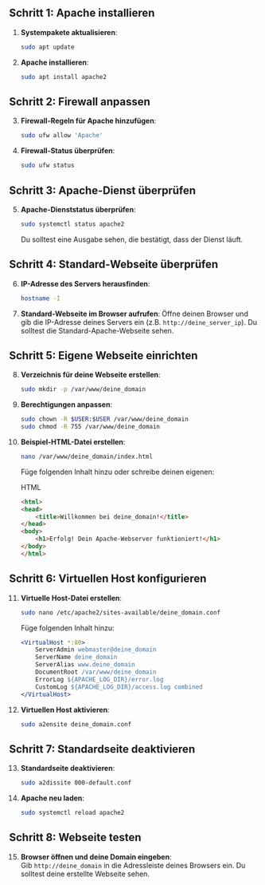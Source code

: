 ## Schritt 1: Apache installieren

1. **Systempakete aktualisieren**:
    
    ```bash
    sudo apt update
    ```
    
2. **Apache installieren**:
    
    ```bash
    sudo apt install apache2
    ```
    

## Schritt 2: Firewall anpassen

3. **Firewall-Regeln für Apache hinzufügen**:
    
    ```bash
    sudo ufw allow 'Apache'
    ```
    
4. **Firewall-Status überprüfen**:
    
    ```bash
    sudo ufw status
    ```
    

## Schritt 3: Apache-Dienst überprüfen

5. **Apache-Dienststatus überprüfen**:
    
    ```bash
    sudo systemctl status apache2
    ```
    
    Du solltest eine Ausgabe sehen, die bestätigt, dass der Dienst läuft.

## Schritt 4: Standard-Webseite überprüfen

6. **IP-Adresse des Servers herausfinden**:
    
    ```bash
    hostname -I
    ```
    
7. **Standard-Webseite im Browser aufrufen**: Öffne deinen Browser und gib die IP-Adresse deines Servers ein (z.B. `http://deine_server_ip`). Du solltest die Standard-Apache-Webseite sehen.

## Schritt 5: Eigene Webseite einrichten

8. **Verzeichnis für deine Webseite erstellen**:
    
    ```bash
    sudo mkdir -p /var/www/deine_domain
    ```
    
9. **Berechtigungen anpassen**:
    
    ```bash
    sudo chown -R $USER:$USER /var/www/deine_domain
    sudo chmod -R 755 /var/www/deine_domain
    ```
    
10. **Beispiel-HTML-Datei erstellen**:
    
    ```bash
    nano /var/www/deine_domain/index.html
    ```
    
    Füge folgenden Inhalt hinzu oder schreibe deinen eigenen:
    
    HTML
    
    ```html
    <html>
    <head>
        <title>Willkommen bei deine_domain!</title>
    </head>
    <body>
        <h1>Erfolg! Dein Apache-Webserver funktioniert!</h1>
    </body>
    </html>
    ```
    
## Schritt 6: Virtuellen Host konfigurieren

11. **Virtuelle Host-Datei erstellen**:
    
    ```bash
    sudo nano /etc/apache2/sites-available/deine_domain.conf
    ```
    
    Füge folgenden Inhalt hinzu:
    
    ```apache
    <VirtualHost *:80>
        ServerAdmin webmaster@deine_domain
        ServerName deine_domain
        ServerAlias www.deine_domain
        DocumentRoot /var/www/deine_domain
        ErrorLog ${APACHE_LOG_DIR}/error.log
        CustomLog ${APACHE_LOG_DIR}/access.log combined
    </VirtualHost>
    ```
    
12. **Virtuellen Host aktivieren**:
    
    ```bash
    sudo a2ensite deine_domain.conf
    ```
    

## Schritt 7: Standardseite deaktivieren

13. **Standardseite deaktivieren**:
    
    ```bash
    sudo a2dissite 000-default.conf
    ```
    
14. **Apache neu laden**:
    
    ```bash
    sudo systemctl reload apache2
    ```
    

## Schritt 8: Webseite testen

15. **Browser öffnen und deine Domain eingeben**: Gib `http://deine_domain` in die Adressleiste deines Browsers ein. Du solltest deine erstellte Webseite sehen.